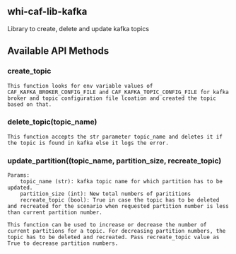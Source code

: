 ## whi-caf-lib-kafka

Library to create, delete and update kafka topics

## Available API Methods

### create_topic
    This function looks for env variable values of CAF_KAFKA_BROKER_CONFIG_FILE and CAF_KAFKA_TOPIC_CONFIG_FILE for kafka broker and topic configuration file lcoation and created the topic based on that.

### delete_topic(topic_name)

    This function accepts the str parameter topic_name and deletes it if the topic is found in kafka else it logs the error.

### update_partition((topic_name, partition_size, recreate_topic)

    Params:
        topic_name (str): kafka topic name for which partition has to be updated.
        partition_size (int): New total numbers of parititions
        recreate_topic (bool): True in case the topic has to be deleted and recreated for the scenario when requested partition number is less than current partition number.

    This function can be used to increase or decrease the number of current partitions for a topic. For decreasing partition numbers, the topic has to be deleted and recreated. Pass recreate_topic value as True to decrease partition numbers.
